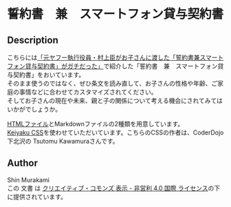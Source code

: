 # 誓約書　兼　スマートフォン貸与契約書

## Description

こちらには[「元ヤフー執行役員・村上臣がお子さんに渡した「誓約書兼スマートフォン貸与契約書」がガチだった」](http://thefilament.jp/dialog/1557/)で紹介した「誓約書　兼　スマートフォン貸与契約書」をおいています。  
そのまま使うのではなく、ぜひ条文を読み直して、お子さんの性格や年齢、ご家庭の事情などに合わせてカスタマイズされてください。  
そしてお子さんの現在や未来、親と子の関係について考える機会にされてみてはいかがでしょうか。

[HTMLファイル](https://thefilamentjp.github.io/smartphone-contract/keiyaku.html)とMarkdownファイルの2種類を用意しています。  
[Keiyaku CSS](https://cognitom.github.io/keiyaku-css/)を使わせていただいています。こちらのCSSの作者は、CoderDojo下北沢の Tsutomu Kawamuraさんです。

## Author
Shin Murakami  
この 文書 は [クリエイティブ・コモンズ 表示 - 非営利 4.0 国際 ライセンス](https://creativecommons.org/licenses/by-nc/4.0/)の下に提供されています。
